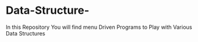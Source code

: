 # Data-Structure-
In this Repository You will find menu Driven Programs to Play with Various Data Structures
